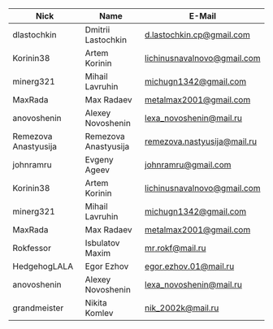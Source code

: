 | Nick| Name | E-Mail |
| ------ | ------ | ------ |
| dlastochkin | Dmitrii Lastochkin | d.lastochkin.cp@gmail.com |
| Korinin38 | Artem Korinin | lichinusnavalnovo@gmail.com |
| minerg321 | Mihail Lavruhin | michugn1342@gmail.com |
| MaxRada | Max Radaev | metalmax2001@gmail.com |
| anovoshenin | Alexey Novoshenin | lexa_novoshenin@mail.ru |
| Remezova Anastyusija | Remezova Anastyusija | remezova.nastyusija@mail.ru |
| johnramru | Evgeny Ageev | johnramru@gmail.com |
| Korinin38 | Artem Korinin | lichinusnavalnovo@gmail.com |
| minerg321 | Mihail Lavruhin | michugn1342@gmail.com |
| MaxRada | Max Radaev | metalmax2001@gmail.com |
| Rokfessor | Isbulatov Maxim | mr.rokf@mail.ru |
| HedgehogLALA | Egor Ezhov |  egor.ezhov.01@mail.ru |
| anovoshenin | Alexey Novoshenin | lexa_novoshenin@mail.ru |
| grandmeister | Nikita Komlev | nik_2002k@mail.ru |
